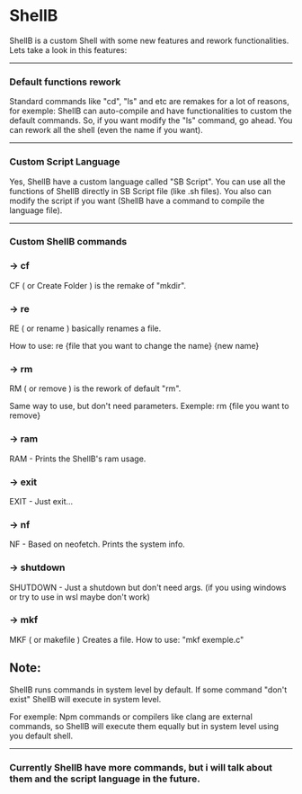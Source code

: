 # ShellB

 ShellB is a custom Shell with some new features and rework functionalities.
Lets take a look in this features:

---

### Default functions rework
  
Standard commands like "cd", "ls" and etc are remakes for a lot of reasons, for exemple:
ShellB can auto-compile and have functionalities to custom the default commands. So, if you want modify the "ls" command, go ahead.
You can rework all the shell (even the name if you want).

---

### Custom Script Language

Yes, ShellB have a custom language called "SB Script". You can use all the functions of ShellB directly in SB Script file (like .sh files).
You also can modify the script if you want (ShellB have a command to compile the language file).

---

### Custom ShellB commands

### -> cf

CF ( or Create Folder ) is the remake of "mkdir".

### -> re

RE ( or rename ) basically renames a file.

How to use: re {file that you want to change the name} {new name}

### -> rm

RM ( or remove ) is the rework of default "rm".

Same way to use, but don't need parameters. Exemple: rm {file you want to remove}

### -> ram

RAM - Prints the ShellB's ram usage.

### -> exit

EXIT - Just exit...

### -> nf

NF - Based on neofetch. Prints the system info.

### -> shutdown

SHUTDOWN - Just a shutdown but don't need args. (if you using windows or try to use in wsl maybe don't work)

### -> mkf

MKF ( or makefile ) Creates a file.
How to use: "mkf exemple.c"

## Note:

ShellB runs commands in system level by default. If some command "don't exist" ShellB will execute in system level.

For exemple: Npm commands or compilers like clang are external commands, so ShellB will execute them equally but in system level using you default shell.

---

### Currently ShellB have more commands, but i will talk about them and the script language in the future.
